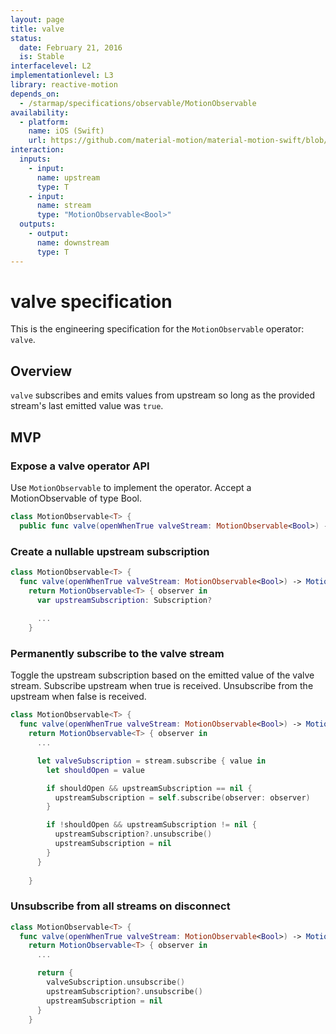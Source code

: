 ```yaml
---
layout: page
title: valve
status:
  date: February 21, 2016
  is: Stable
interfacelevel: L2
implementationlevel: L3
library: reactive-motion
depends_on:
  - /starmap/specifications/observable/MotionObservable
availability:
  - platform:
    name: iOS (Swift)
    url: https://github.com/material-motion/material-motion-swift/blob/develop/src/operators/valve.swift
interaction:
  inputs:
    - input:
      name: upstream
      type: T
    - input:
      name: stream
      type: "MotionObservable<Bool>"
  outputs:
    - output:
      name: downstream
      type: T
---
```


# valve specification

This is the engineering specification for the `MotionObservable` operator: `valve`.

## Overview

`valve` subscribes and emits values from upstream so long as the provided stream's last emitted
value was `true`.

## MVP

### Expose a valve operator API

Use `MotionObservable` to implement the operator. Accept a MotionObservable of type Bool.

```swift
class MotionObservable<T> {
  public func valve(openWhenTrue valveStream: MotionObservable<Bool>) -> MotionObservable<T>
```

### Create a nullable upstream subscription

```swift
class MotionObservable<T> {
  func valve(openWhenTrue valveStream: MotionObservable<Bool>) -> MotionObservable<T>
    return MotionObservable<T> { observer in
      var upstreamSubscription: Subscription?
      
      ...
    }
```

### Permanently subscribe to the valve stream

Toggle the upstream subscription based on the emitted value of the valve stream. Subscribe upstream
when true is received. Unsubscribe from the upstream when false is received.

```swift
class MotionObservable<T> {
  func valve(openWhenTrue valveStream: MotionObservable<Bool>) -> MotionObservable<T>
    return MotionObservable<T> { observer in
      ...

      let valveSubscription = stream.subscribe { value in
        let shouldOpen = value

        if shouldOpen && upstreamSubscription == nil {
          upstreamSubscription = self.subscribe(observer: observer)
        }

        if !shouldOpen && upstreamSubscription != nil {
          upstreamSubscription?.unsubscribe()
          upstreamSubscription = nil
        }
      }
      
    }
```

### Unsubscribe from all streams on disconnect

```swift
class MotionObservable<T> {
  func valve(openWhenTrue valveStream: MotionObservable<Bool>) -> MotionObservable<T>
    return MotionObservable<T> { observer in
      ...

      return {
        valveSubscription.unsubscribe()
        upstreamSubscription?.unsubscribe()
        upstreamSubscription = nil
      }
    }
```
